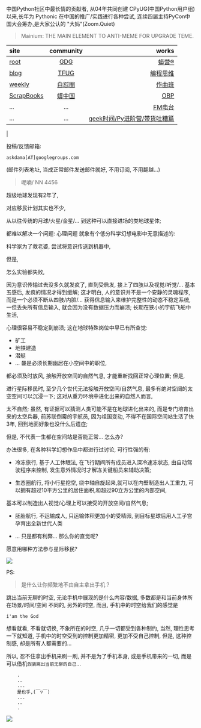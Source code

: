 中国Python社区中最长情的贡献者, 从04年共同创建 CPyUG(中国Python用户组)以来,长年为 Pythonic 在中国的推广/实践进行各种尝试, 连续四届主持PyCon中国大会筹办,是大家公认的 "大妈"(Zoom.Quiet)

> Mainium: THE MAIN ELEMENT TO ANTI-MEME FOR UPGRADE TEME.

| site | community | works |
| :-----| :----: | ----: |
| [root](http://zoomquiet.io/) | [GDG](https://blog.zhgdg.org/) | [蟒营®](https://doc.101.camp/) |
| [blog](https://blog.zoomquiet.io/pages/zoomquiet.html) | [TFUG](http://zh.tfug.world/) | [编程思维](https://py.101.camp/) |
| [weekly](http://weekly.pychina.org/) | [自怼圈](https://du.101.camp/) | [作曲班](https://mu.101.camp/) |
| [ScrapBooks](https://zoomquiet.io/collection.html) | [蟒中国](https://pychina.org/) | [OBP](https://zoomquiet.io/obp/index.html) |
| ... | ... | [FM电台](https://fm.101.camp/) |
| ... | ... | [geek时间/Py进阶营/带货吐糟篇](https://fm.101.camp/2020/geek2py-dama.html) 
 |


投稿/反馈邮箱:

    askdama[AT]googlegroups.com

(邮件列表地址, 
当成正常邮件发送邮件就好, 不用订阅, 不用翻越...)

> 呢喃/ NN 4456



超级地球发现有2年了,

对应移民计划其实也不少,

从以往传统的月球/火星/金星/...
到这种可以直接进场的类地球星体;

都难以解决一个问题:
心理问题
就象有个低分科学幻想电影中无意描述的:

科学家为了救老婆,
尝试将意识传送到机器中,

但是,

怎么实验都失败,

因为意识传输过去没多久就发疯了,
直到受启发,
接上了四肢以及视觉/听觉/...
基本五感后,
发疯的情况才得到缓解;
这才明白,
人的意识并不是一个安静的灵魂程序,
而是一个必须不断从四肢/内脏/...
获得信息输入来维护完整性的动态不稳定系统,
一但丢失所有信息输入,
就会因为没有数据压力而崩溃;
长期在狭小的宇航飞船中生活,

心理很容易不稳定到崩溃;
这在地球特殊岗位中早已有所查觉:
+ 矿工
+ 地铁建造
+ 潜艇
+ ...
嘦是必须长期幽居在小空间中的职位,

都必须及时放风,
接触开放空间的自然气息,
才能重新找回正常心理位置;
但是,

进行星际移民时,
至少几个世代无法接触开放空间/自然气息,
最多有绝对空阔的太空空间可以沉浸一下;
这对从重力环境中进化出来的自然人而言,

太不自然;
虽然,
有证据可以猜测人类可能不是在地球进化出来的,
而是专门培育出来的太空兵器,
前苏联倒霉的宇航员,
因为祖国变动,
不得不在国际空间站生活了快3年,
回到地面好象也没什么后遗症;

但是,
不代表一生都在空间站是否能正常...
怎么办?

办法很多,
在各种科学幻想作品中都进行过讨论,
可行性强的有:
+ 冷冻旅行, 基于人工休眠法, 在飞行期间所有成员进入深冷速冻状态, 由自动驾驶程序来控制, 发生意外情况时才解冻关键船员来辅助决策;

+ 生态圈航行, 将小行星挖空, 绕中轴自旋起来,就可以在内壁制造出人工重力, 可以拥有超过10平方公里的居住面积,和超过90立方公里的内部空间,

基本可以制造出人视觉/心理上可以接受的开放空间/自然气息;

+ 胚胎航行, 不运输成人, 只运输体积更加小的受精卵, 到目标星球后用人工子宫孕育出全新世代人类

+ ...
只是都有利弊...
那么你的直觉呢?

愿意用哪种方法参与星际移民?​



![](https://ipic.zoomquiet.top/2021-07-30-zq42-today-card-2107.031.jpeg)




PS:
> 是什么让你频繁地不由自主拿出手机？

跳出当前无聊的时空,
无论手机中展现的是什么内容/数据,
多数都是和当前身体所在场景/时间/空间 不同的,
另外的时空,
而且, 手机中的时空给我们的感觉是

    i'am the God

想看就看, 不看就切换,
不象所在的时空, 几乎一切都受到各种制约,
当然,
理性思考一下就知道,
手机中的时空受到的控制更加精密, 更加不受自己控制,
但是, 这种控制感,
却是所有人都需要的...

所以, 
忍不住拿出手机来刷一刷,
并不是为了手机本身, 或是手机带来的一切,
而是可以借机`假装跳出当前无聊的自己`...



```
    .
    ..
    ...
    是也乎,(￣▽￣)
    ...
    ..
    .
```


![](http://ydlj.zoomquiet.top/ipic/2021-07-10-210701DU21-zip.jpg)

